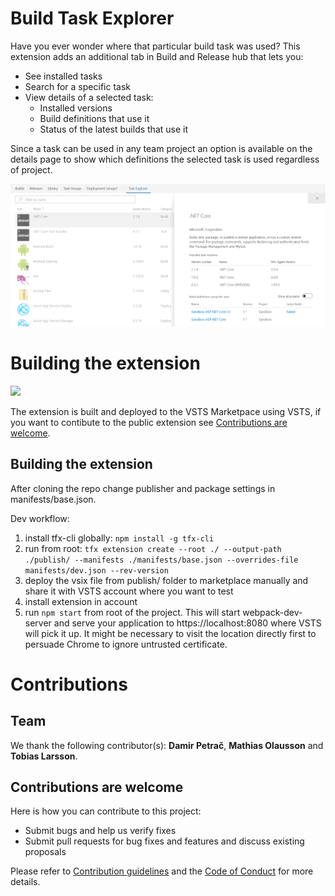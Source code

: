 # Build Task Explorer #
Have you ever wonder where that particular build task was used? This extension adds an additional tab in Build and Release hub that lets you:

- See installed tasks
- Search for a specific task
- View details of a selected task:
    - Installed versions
    - Build definitions that use it
    - Status of the latest builds that use it

Since a task can be used in any team project an option is available on the details page to show which definitions the selected task is used regardless of project.

![Installed task view with opened details](discovery/images/screenshot1.PNG)

# Building the extension #
![](https://solidify.visualstudio.com/_apis/public/build/definitions/430a0fc1-6d24-414b-9bef-8afa19eb4b15/29/badge)

The extension is built and deployed to the VSTS Marketpace using VSTS, if you want to contibute to the public extension see [Contributions are welcome](#contributions-are-welcome).

## Building the extension ##

After cloning the repo change publisher and package settings in manifests/base.json. 

Dev workflow:
1. install tfx-cli globally: ```npm install -g tfx-cli```
1. run from root: ```tfx extension create --root ./ --output-path ./publish/ --manifests ./manifests/base.json --overrides-file manifests/dev.json --rev-version```
1. deploy the vsix file from publish/ folder to marketplace manually and share it with VSTS account where you want to test
1. install extension in account
1. run ```npm start``` from root of the project. This will start webpack-dev-server and serve your application to https://localhost:8080 where VSTS will pick it up. It might be necessary to visit the location directly first to persuade Chrome to ignore untrusted certificate.

# Contributions #

## Team ##

We thank the following contributor(s): **Damir Petrač**, **Mathias Olausson** and **Tobias Larsson**.

## Contributions are welcome ##

Here is how you can contribute to this project:  

- Submit bugs and help us verify fixes  
- Submit pull requests for bug fixes and features and discuss existing proposals   

Please refer to [Contribution guidelines](discovery/CONTRIBUTING.md) and the [Code of Conduct](discovery/CODE_OF_CONDUCT.md) for more details.
